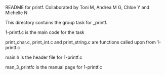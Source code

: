 README for printf. Collaborated by Toni M, Andrea M G, Chloe Y and Michelle N


This directory contains the group task for _printf. 


1-printf.c is the main code for the task

print_char.c, print_int.c and print_string.c are functions called upon from 1-printf.c

main.h is the header file for 1-printf.c

man_3_printfc is the manual page for 1-printf.c
